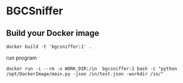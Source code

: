 # BGCSniffer
## Build your Docker image
```
docker build -t 'bgcsniffer:1' .
```
run program
```
docker run -i --rm -v WORK_DIR:/in  bgcsniffer:1 bash -c "python /opt/DockerImage/main.py -json /in/test.json -workdir /in/"
```
